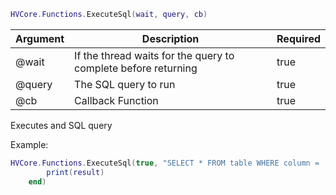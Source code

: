 ```lua
HVCore.Functions.ExecuteSql(wait, query, cb)
```

| Argument | Description | Required |
| ----------- | ----------- | ----------- |
| @wait | If the thread waits for the query to complete before returning | true |
| @query | The SQL query to run | true |
| @cb | Callback Function | true |

Executes and SQL query

Example:
```lua
HVCore.Functions.ExecuteSql(true, "SELECT * FROM table WHERE column = '" .. columnSpecific .. "'", function(result)
		print(result)
    end)
```